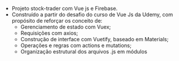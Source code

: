 - Projeto stock-trader com Vue js e Firebase. 
- Construído a partir do desafio do curso de Vue Js da Udemy, com propósito de reforçar os conceito de:
    - Gerenciamento de estado com Vuex;
    - Requisições com axios;
    - Construção de interface com Vuetify, baseado em Materials;
    - Operações e regras com actions e mutations;
    - Organização estrutural dos arquivos .js em módulos